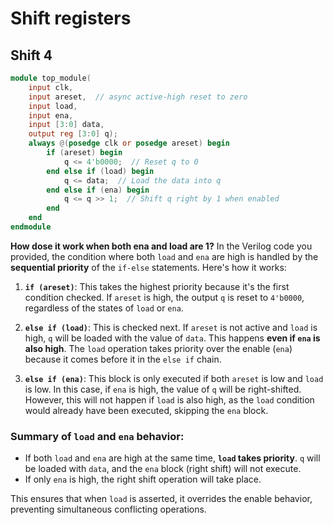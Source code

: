 # Shift registers
## Shift 4
```verilog
module top_module(
    input clk,
    input areset,  // async active-high reset to zero
    input load,
    input ena,
    input [3:0] data,
    output reg [3:0] q); 
    always @(posedge clk or posedge areset) begin
        if (areset) begin
            q <= 4'b0000;  // Reset q to 0
        end else if (load) begin
            q <= data;  // Load the data into q
        end else if (ena) begin
            q <= q >> 1;  // Shift q right by 1 when enabled
        end
    end
endmodule
```
**How dose it work when both ena and load are 1?**
In the Verilog code you provided, the condition where both `load` and `ena` are high is handled by the **sequential priority** of the `if-else` statements. Here's how it works:

1. **`if (areset)`**: This takes the highest priority because it's the first condition checked. If `areset` is high, the output `q` is reset to `4'b0000`, regardless of the states of `load` or `ena`.

2. **`else if (load)`**: This is checked next. If `areset` is not active and `load` is high, `q` will be loaded with the value of `data`. This happens **even if `ena` is also high**. The `load` operation takes priority over the enable (`ena`) because it comes before it in the `else if` chain.

3. **`else if (ena)`**: This block is only executed if both `areset` is low and `load` is low. In this case, if `ena` is high, the value of `q` will be right-shifted. However, this will not happen if `load` is also high, as the `load` condition would already have been executed, skipping the `ena` block.

### Summary of `load` and `ena` behavior:
- If both `load` and `ena` are high at the same time, **`load` takes priority**. `q` will be loaded with `data`, and the `ena` block (right shift) will not execute.
- If only `ena` is high, the right shift operation will take place.
  
This ensures that when `load` is asserted, it overrides the enable behavior, preventing simultaneous conflicting operations.

